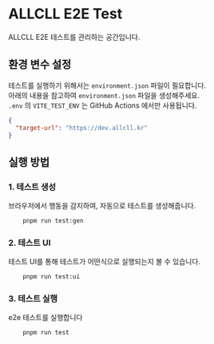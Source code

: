 # ALLCLL E2E Test
ALLCLL E2E 테스트를 관리하는 공간입니다.

## 환경 변수 설정
테스트를 실행하기 위해서는 `environment.json` 파일이 필요합니다.\
아래의 내용을 참고하여 `environment.json` 파일을 생성해주세요.\
`.env` 의 `VITE_TEST_ENV` 는 GitHub Actions 에서만 사용됩니다.

```json
{
  "target-url": "https://dev.allcll.kr"
}
```


## 실행 방법
### 1. 테스트 생성
브라우저에서 행동을 감지하여, 자동으로 테스트를 생성해줍니다.
```bash
    pnpm run test:gen
```

### 2. 테스트 UI
테스트 UI를 통해 테스트가 어떤식으로 실행되는지 볼 수 있습니다.
```bash
    pnpm run test:ui
```

### 3. 테스트 실행
e2e 테스트를 실행합니다
```bash
    pnpm run test
```